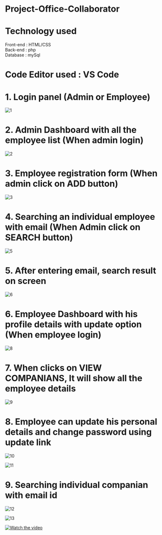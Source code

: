 # Project-Office-Collaborator

<h1>Technology used<br></h1>
Front-end : HTML/CSS
<br>Back-end : php
<br>Database : mySql

<h1>Code Editor used : VS Code</h1>

<h1>1. Login panel (Admin or Employee)</h1>

![1](https://user-images.githubusercontent.com/75683493/134159785-6e2ff95b-3959-4fc9-9687-0eafe186eb99.png)

<h1>2. Admin Dashboard with all the employee list (When admin login)</h1>

![2](https://user-images.githubusercontent.com/75683493/134160095-8eddc30f-2f8f-4fe4-86cb-0c29ad0d407a.png)

<h1>3. Employee registration form (When admin click on ADD button)</h1>

![3](https://user-images.githubusercontent.com/75683493/134160349-ee8f1b31-a1c2-4f4a-8668-b73365499e65.png)

<h1>4. Searching an individual employee with email (When Admin click on SEARCH button)</h1>

![5](https://user-images.githubusercontent.com/75683493/134160850-4d14f533-c3e7-4910-aec2-95c050748b26.png)

<h1>5. After entering email, search result on screen</h1>

![6](https://user-images.githubusercontent.com/75683493/134160943-b73b14ce-beb2-4d04-b3e4-ff56e6035300.png)

<h1>6. Employee Dashboard with his profile details with update option (When employee login)</h1>

![8](https://user-images.githubusercontent.com/75683493/134161239-54e42abf-aef7-45cf-bbe6-39173cadedaa.png)

<h1>7. When clicks on VIEW COMPANIANS, It will show all the employee details</h1>

![9](https://user-images.githubusercontent.com/75683493/134161543-89f0e76c-a795-4ba7-a273-d8e54d79e5e4.png)

<h1>8. Employee can update his personal details and change password using update link</h1>

![10](https://user-images.githubusercontent.com/75683493/134161662-9fad79d8-85fe-4998-b83d-5f1094006b76.png)

![11](https://user-images.githubusercontent.com/75683493/134162093-6cef8145-f2d2-40de-8b14-fe6dc1670d3d.png)


<h1>9. Searching individual companian with email id</h1>

![12](https://user-images.githubusercontent.com/75683493/134161956-8280dc42-58b1-4ab1-a02a-da83be0c255d.png)

![13](https://user-images.githubusercontent.com/75683493/134162074-ad1c1a53-ccdc-4d7d-ae7f-72f09d2dffda.png)


[![Watch the video](https://drive.google.com/file/d/1N6zTLEZJm57CCbrAY_cuu4EdUSf9h5p6/view?usp=sharing)](https://drive.google.com/file/d/1gf7jIEIPrXzGRjcog38aQk979ka9Mz3a/view?usp=sharing)


